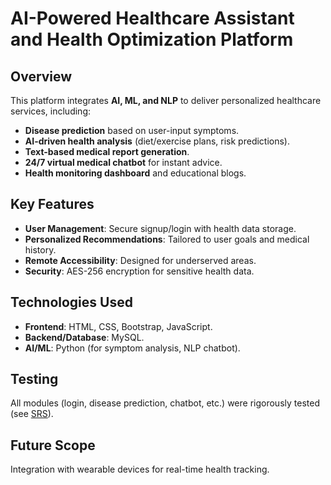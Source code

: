 # AI-Powered Healthcare Assistant and Health Optimization Platform  

## Overview  
This platform integrates **AI, ML, and NLP** to deliver personalized healthcare services, including:  
- **Disease prediction** based on user-input symptoms.  
- **AI-driven health analysis** (diet/exercise plans, risk predictions).  
- **Text-based medical report generation**.  
- **24/7 virtual medical chatbot** for instant advice.  
- **Health monitoring dashboard** and educational blogs.  

## Key Features  
- **User Management**: Secure signup/login with health data storage.  
- **Personalized Recommendations**: Tailored to user goals and medical history.  
- **Remote Accessibility**: Designed for underserved areas.  
- **Security**: AES-256 encryption for sensitive health data.  

## Technologies Used  
- **Frontend**: HTML, CSS, Bootstrap, JavaScript.  
- **Backend/Database**: MySQL.  
- **AI/ML**: Python (for symptom analysis, NLP chatbot).  

## Testing  
All modules (login, disease prediction, chatbot, etc.) were rigorously tested (see [SRS](#)).  

## Future Scope  
Integration with wearable devices for real-time health tracking.  

